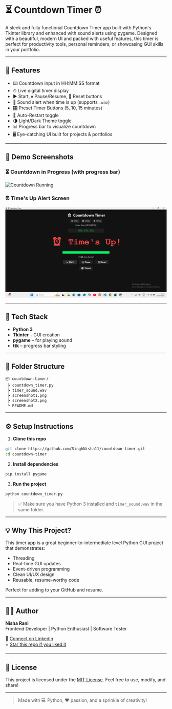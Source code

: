 # ⏳ Countdown Timer ⏰

A sleek and fully functional Countdown Timer app built with Python's Tkinter library and enhanced with sound alerts using pygame. Designed with a beautiful, modern UI and packed with useful features, this timer is perfect for productivity tools, personal reminders, or showcasing GUI skills in your portfolio.

---

## 🎯 Features

- ⌨️ Countdown input in HH:MM:SS format
- ⏱ Live digital timer display
- ▶ Start, ⏸ Pause/Resume, 🔄 Reset buttons
- 🔔 Sound alert when time is up (supports `.wav`)
- 🎛️ Preset Timer Buttons (5, 10, 15 minutes)
- 🔁 Auto-Restart toggle
- 🌗 Light/Dark Theme toggle
- 📊 Progress bar to visualize countdown
- 🖥️ Eye-catching UI built for projects & portfolios

---

## 📸 Demo Screenshots

### ⏳ Countdown in Progress (with progress bar)
![Countdown Running](Screenshot2.png)

### ⏰ Time's Up Alert Screen
![Time's Up](screenshot1.png)

---

## 🚀 Tech Stack

- **Python 3**
- **Tkinter** – GUI creation
- **pygame** – for playing sound
- **ttk** – progress bar styling

---

## 📁 Folder Structure

```
📦 countdown-timer/
 ┣ countdown_timer.py
 ┣ timer_sound.wav
 ┣ screenshot1.png
 ┣ screenshot2.png
 ┗ README.md
```

---

## ⚙️ Setup Instructions

1. **Clone this repo**
```bash
git clone https://github.com/SinghNisha11/countdown-timer.git
cd countdown-timer
```

2. **Install dependencies**
```bash
pip install pygame
```

3. **Run the project**
```bash
python countdown_timer.py
```

> ✅ Make sure you have Python 3 installed and `timer_sound.wav` in the same folder.

---

## 💡 Why This Project?

This timer app is a great beginner-to-intermediate level Python GUI project that demonstrates:

- Threading
- Real-time GUI updates
- Event-driven programming
- Clean UI/UX design
- Reusable, resume-worthy code

Perfect for adding to your GitHub and resume.

---

## 👩‍💻 Author

**Nisha Rani**  
Frontend Developer | Python Enthusiast | Software Tester  

🔗 [Connect on LinkedIn](https://www.linkedin.com/)  
⭐ [Star this repo if you liked it](#)

---

## 📜 License

This project is licensed under the [MIT License](https://choosealicense.com/licenses/mit/). Feel free to use, modify, and share!

---

> Made with 💻 Python, ❤️ passion, and a sprinkle of creativity!
